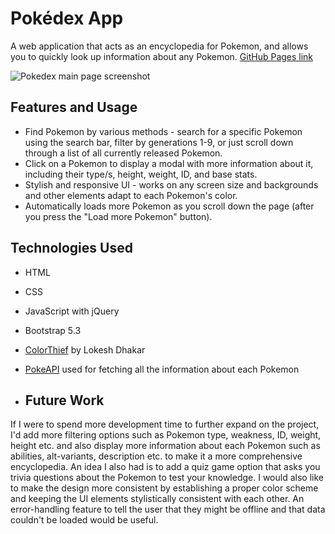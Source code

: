 # Pokédex App
A web application that acts as an encyclopedia for Pokemon, and allows you to quickly look up information about any Pokemon.
[GitHub Pages link](https://simeontu.github.io/pokedex-app/)

![Pokedex main page screenshot](https://github.com/SimeonTu/pokedex-app/assets/45809363/a5a775f7-696f-412e-8f1d-25b6eb2e5bd0)

## Features and Usage
- Find Pokemon by various methods - search for a specific Pokemon using the search bar, filter by generations 1-9, or just scroll down through a list of all currently released Pokemon.
- Click on a Pokemon to display a modal with more information about it, including their type/s, height, weight, ID, and base stats.
- Stylish and responsive UI - works on any screen size and backgrounds and other elements adapt to each Pokemon's color.
- Automatically loads more Pokemon as you scroll down the page (after you press the "Load more Pokemon" button).

## Technologies Used
- HTML
- CSS
- JavaScript with jQuery
- Bootstrap 5.3
- [ColorThief](https://github.com/lokesh/color-thief) by Lokesh Dhakar
- [PokeAPI](https://pokeapi.co/) used for fetching all the information about each Pokemon

- ## Future Work
If I were to spend more development time to further expand on the project, I'd add more filtering options such as Pokemon type, weakness, ID, weight, height etc. and also display more information about each Pokemon such as abilities, alt-variants, description etc. to make it a more comprehensive encyclopedia. An idea I also had is to add a quiz game option that asks you trivia questions about the Pokemon to test your knowledge. I would also like to make the design more consistent by establishing a proper color scheme and keeping the UI elements stylistically consistent with each other. An error-handling feature to tell the user that they might be offline and that data couldn't be loaded would be useful.
